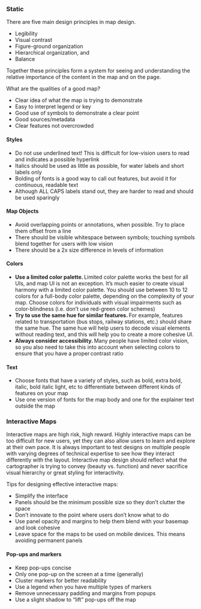 ### Static

There are five main design principles in map design. 

- Legibility 
- Visual contrast 
- Figure-ground organization 
- Hierarchical organization, and  
- Balance 

Together these principles form a system for seeing and understanding the relative importance of the content in the map and on the page.  

What are the qualities of a good map? 

- Clear idea of what the map is trying to demonstrate 
- Easy to interpret legend or key 
- Good use of symbols to demonstrate a clear point
- Good sources/metadata 
- Clear features not overcrowded

#### Styles  

- Do not use underlined text! This is difficult for low-vision users to read and indicates a possible hyperlink 
- Italics should be used as little as possible, for water labels and short labels only 
- Bolding of fonts is a good way to call out features, but avoid it for continuous, readable text
- Although ALL CAPS labels stand out, they are harder to read and should be used sparingly

#### Map Objects  

- Avoid overlapping points or annotations, when possible. Try to place them offset from a line 
- There should be visible whitespace between symbols; touching symbols blend together for users with low vision 
- There should be a 2x size difference in levels of information  

#### Colors 

- **Use a limited color palette.** Limited color palette works the best for all UIs, and map UI is not an exception. It’s much easier to create visual harmony with a limited color palette. You should use between 10 to 12 colors for a full-body color palette, depending on the complexity of your map. Choose colors for individuals with visual impairments such as color-blindness (i.e. don’t use red-green color schemes)  
- **Try to use the same hue for similar features.** For example, features related to transportation (bus stops, railway stations, etc.) should share the same hue. The same hue will help users to decode visual elements without reading text, and this will help you to create a more cohesive UI. 
- **Always consider accessibility.** Many people have limited color vision, so you also need to take this into account when selecting colors to ensure that you have a proper contrast ratio

#### Text  

- Choose fonts that have a variety of styles, such as bold, extra bold, italic, bold italic light, etc to differentiate between different kinds of features on your map  
- Use one version of fonts for the map body and one for the explainer text outside the map

### Interactive Maps 

Interactive maps are high risk, high reward. Highly interactive maps can be too difficult for new users, yet they can also allow users to learn and explore at their own pace. It is always important to test designs on multiple people with varying degrees of technical expertise to see how they interact differently with the layout. Interactive map design should reflect what the cartographer is trying to convey (beauty vs. function) and never sacrifice visual hierarchy or great styling for interactivity. 

Tips for designing effective interactive maps:  

- Simplify the interface  
- Panels should be the minimum possible size so they don’t clutter the space 
- Don’t innovate to the point where users don’t know what to do  
- Use panel opacity and margins to help them blend with your basemap and look cohesive  
- Leave space for the maps to be used on mobile devices. This means avoiding permanent panels  

#### Pop-ups and markers 

- Keep pop-ups concise 
- Only one pop-up on the screen at a time (generally) 
- Cluster markers for better readability  
- Use a legend when you have multiple types of markers  
- Remove unnecessary padding and margins from popups 
- Use a slight shadow to “lift” pop-ups off the map 